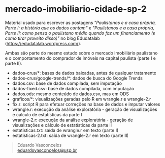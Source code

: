 # mercado-imobiliario-cidade-sp-2
Material usado para escrever as postagens _"Paulistanos e a casa própria, Parte I: a história que os dados contam"_ e _"Paulistanos e a casa própria, Parte II: como pensa o paulistano médio quando faz um financiamento (e como tirar proveito disso)"_ no blog Edudatalab (https://edudatalab.wordpress.com/).

Ambas são parte do mesmo estudo sobre o mercado imobiliário paulistano e o comportamento do comprador de imóveis na capital paulista (parte I e parte II).

* dados-crus/\*: bases de dados baixadas, antes de qualquer tratamento
* dados-crus/google-trends/\*: dados de busca do Google Trends
* dados.csv: base de dados compilada, sem imputação
* dados-fixed.csv: base de dados compilada, com imputação
* dados.ods: mesmo conteúdo de dados.csv, mas em ODS
* graficos/\*: visualizações geradas pelo R em wrangle.r e wrangle-2.r
* fix.r: script R para efetuar correções na base de dados e imputar valores
* wrangle.r: execução da análise exploratória - geração de visualizações e cálculo de estatísticas da parte I
* wrangle-2.r: execução da análise exploratória - geração de visualizações e cálculo de estatísticas da parte II
* estatisticas.txt: saída de wrangle.r em texto (parte I)
* estatisticas-2.txt: saída de wrangle-2.r em texto (parte II)

>Eduardo Vasconcelos<br>
>eduardovasconcelos@usp.br
